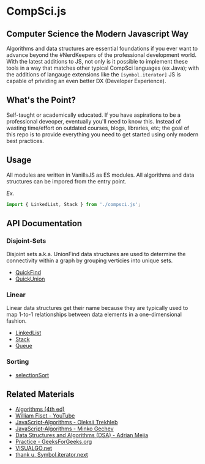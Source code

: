 <!-- [![npm](https://img.shields.io/npm/v/@vanillajs2/compsci.js.svg)](https://www.npmjs.com/package/@vanillajs/compsci.js) -->

# CompSci.js

## Computer Science the Modern Javascript Way

Algorithms and data structures are essential foundations if you ever want to advance beyond the #NerdKeepers of the professional development world. With the latest additions to JS, not only is it possible to implement these tools in a way that matches other typical CompSci languages (ex Java); with the additions of langauge extensions like the `[symbol.iterator]` JS is capable of prividing an even better DX (Developer Experience).

## What's the Point?

Self-taught or academically educated. If you have aspirations to be a professional deveoper, eventually you'll need to know this. Instead of wasting time/effort on outdated courses, blogs, libraries, etc; the goal of this repo is to provide everything you need to get started using only modern best practices.  

## Usage

All modules are written in VanillsJS as ES modules. All algorithms and data structures can be impored from the entry point.

*Ex.*

```javascript
import { LinkedList, Stack } from './compsci.js';
```

## API Documentation

### Disjoint-Sets

Disjoint sets a.k.a. UnionFind data structures are used to determine the connectivity within a graph by grouping verticies into unique sets.

- [QuickFind][]
- [QuickUnion][]

### Linear

Linear data structures get their name because they are typically used to map 1-to-1 relationships between data elements in a one-dimensional fashion.

- [LinkedList][]
- [Stack][]
- [Queue][]

### Sorting

- [selectionSort][]

[QuickFind]: ./docs/quickfind.md
[QuickUnion]: ./docs/quickunion.md
[LinkedList]: ./docs/linkedlist.md
[Stack]: ./docs/stack.md
[Queue]: ./docs/queue.md
[selectionSort]: ./docs/selectionsort.md

## Related Materials

- [Algorithms (4th ed)][]
- [William Fiset - YouTube][]
- [JavaScript-Algorithms - Oleksii Trekhleb][]
- [JavaScript-Algorithms - Minko Gechev][]
- [Data Structures and Algorithms (DSA) - Adrian Mejia][]
- [Practice - GeeksForGeeks.org][]
- [VISUALGO.net][]
- [thank u, Symbol.iterator.next][]

[Algorithms (4th ed)]: https://algs4.cs.princeton.edu/home/
[William Fiset - YouTube]: https://www.youtube.com/channel/UCD8yeTczadqdARzQUp29PJw
[JavaScript-Algorithms - Oleksii Trekhleb]: https://github.com/trekhleb/javascript-algorithms
[JavaScript-Algorithms - Minko Gechev]: https://github.com/mgechev/javascript-algorithms
[Data Structures and Algorithms (DSA) - Adrian Mejia]: https://adrianmejia.com/categories/coding/data-structures-and-algorithms-dsa/
[Practice - GeeksForGeeks.org]: https://practice.geeksforgeeks.org/
[VISUALGO.net]: https://visualgo.net/en
[thank u, Symbol.iterator.next]: https://medium.com/front-end-weekly/thank-u-symbol-iterator-next-aef9f09ff78
